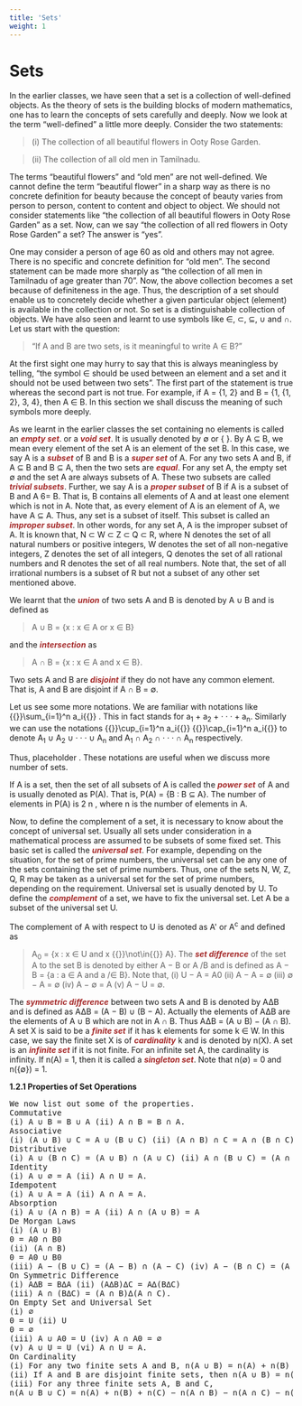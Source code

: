 ```yaml
---
title: 'Sets'
weight: 1
---
```

# Sets

In the earlier classes, we have seen that a set is a collection of well-defined objects. As the theory of
sets is the building blocks of modern mathematics, one has to learn the concepts of sets carefully and
deeply. Now we look at the term “well-defined” a little more deeply. Consider the two statements:
>(i) The collection of all beautiful flowers in Ooty Rose Garden.

>(ii) The collection of all old men in Tamilnadu.

The terms “beautiful flowers” and “old men” are not well-defined. We cannot define the term
“beautiful flower” in a sharp way as there is no concrete definition for beauty because the concept of
beauty varies from person to person, content to content and object to object. We should not consider
statements like “the collection of all beautiful flowers in Ooty Rose Garden” as a set. Now, can we
say “the collection of all red flowers in Ooty Rose Garden” a set? The answer is “yes”.

One may consider a person of age 60 as old and others may not agree. There is no specific and
concrete definition for “old men”. The second statement can be made more sharply as
“the collection of all men in Tamilnadu of age greater than 70”.
Now, the above collection becomes a set because of definiteness in the age. Thus, the description of
a set should enable us to concretely decide whether a given particular object (element) is available in
the collection or not. So set is a distinguishable collection of objects.
We have also seen and learnt to use symbols like ∈, ⊂, ⊆, ∪ and ∩. Let us start with the question:
>“If A and B are two sets, is it meaningful to write A ∈ B?”

At the first sight one may hurry to say that this is always meaningless by telling, “the symbol ∈
should be used between an element and a set and it should not be used between two sets”. The first
part of the statement is true whereas the second part is not true. For example, if A = {1, 2} and
B = {1, {1, 2}, 3, 4}, then A ∈ B. In this section we shall discuss the meaning of such symbols more
deeply.

As we learnt in the earlier classes the set containing no elements is called an <span style="color:brown">***empty set***</span>. or a  <span style="color:brown">***void set***</span>. It is usually denoted by ∅ or { }. By A ⊆ B, we mean every element of the set A is an element of
the set B. In this case, we say A is a  <span style="color:brown">***subset***</span> of B and B is a  <span style="color:brown">***super set***</span> of A. For any two sets A and
B, if A ⊆ B and B ⊆ A, then the two sets are  <span style="color:brown">***equal***</span>. For any set A, the empty set ∅ and the set A are
always subsets of A. These two subsets are called  <span style="color:brown">***trivial subsets***</span>. Further, we say A is a  <span style="color:brown">***proper subset***</span>
of B if A is a subset of B and A 6= B. That is, B contains all elements of A and at least one element
which is not in A. Note that, as every element of A is an element of A, we have A ⊆ A. Thus, any
set is a subset of itself. This subset is called an  <span style="color:brown">***improper subset***</span>. In other words, for any set A, A is
the improper subset of A. It is known that, N ⊂ W ⊂ Z ⊂ Q ⊂ R, where N denotes the set of all
natural numbers or positive integers, W denotes the set of all non-negative integers, Z denotes the set
of all integers, Q denotes the set of all rational numbers and R denotes the set of all real numbers.
Note that, the set of all irrational numbers is a subset of R but not a subset of any other set mentioned
above.

We learnt that the <span style="color:brown">***union***</span> of two sets A and B is denoted by A ∪ B and is defined as
>A ∪ B = {x : x ∈ A or x ∈ B}

and the <span style="color:brown">***intersection***</span> as
>A ∩ B = {x : x ∈ A and x ∈ B}.

Two sets A and B are <span style="color:brown">***disjoint***</span> if they do not have any common element. That is, A and B are
disjoint if A ∩ B = ∅.

Let us see some more notations. We are familiar with notations like {{<katex>}}\sum_{i=1}^n a_i{{</katex>}}
. This in fact stands for
a<sub>1</sub> + a<sub>2</sub> + · · · + a<sub>n</sub>. Similarly we can use the notations {{<katex>}}\cup_{i=1}^n a_i{{</katex>}} {{<katex>}}\cap_{i=1}^n a_i{{</katex>}} to denote A<sub>1</sub> ∪ A<sub>2</sub> ∪ · · · ∪ A<sub>n</sub>
and A<sub>1</sub> ∩ A<sub>2</sub> ∩ · · · ∩ A<sub>n</sub> respectively.

Thus, placeholder . These notations are 
useful when we discuss more number of sets.

If A is a set, then the set of all subsets of A is called the <span style="color:brown">***power set***</span> of A and is usually denoted
as P(A). That is, P(A) = {B : B ⊆ A}. The number of elements in P(A) is 2
n
, where n is the
number of elements in A.

Now, to define the complement of a set, it is necessary to know about the concept of universal
set. Usually all sets under consideration in a mathematical process are assumed to be subsets of some
fixed set. This basic set is called the <span style="color:brown">***universal set***</span>. For example, depending on the situation, for the set
of prime numbers, the universal set can be any one of the sets containing the set of prime numbers.
Thus, one of the sets N, W, Z, Q, R may be taken as a universal set for the set of prime numbers,
depending on the requirement. Universal set is usually denoted by U.
To define the <span style="color:brown">***complement***</span> of a set, we have to fix the universal set. Let A be a subset of the
universal set U.

 The complement of A with respect to U is denoted as A' or A<sup>c</sup>
and defined as
>A<sub>0</sub> = {x : x ∈ U and x  {{<katex>}}\not\in{{</katex>}} A}.
The <span style="color:brown">***set difference***</span> of the set A to the set B is denoted by either A − B or A /B and is defined as
>A − B = {a : a ∈ A and a /∈ B}.
Note that,
>(i) U − A = A0
>(ii) A − A = ∅ (iii) ∅ − A = ∅ (iv) A − ∅ = A (v) A − U = ∅.

The <span style="color:brown">***symmetric difference***</span> between two sets A and B is denoted by A∆B and is defined as
A∆B = (A − B) ∪ (B − A). Actually the elements of A∆B are the elements of A ∪ B which
are not in A ∩ B. Thus A∆B = (A ∪ B) − (A ∩ B).
A set X is said to be a <span style="color:brown">***finite set***</span> if it has k elements for some k ∈ W. In this case, we say the
finite set X is of <span style="color:brown">***cardinality***</span> k and is denoted by n(X). A set is an <span style="color:brown">***infinite set***</span> if it is not finite. For
an infinite set A, the cardinality is infinity. If n(A) = 1, then it is called a <span style="color:brown">***singleton set***</span>. Note that
n(∅) = 0 and n({∅}) = 1.

**1.2.1 Properties of Set Operations**
<pre>
We now list out some of the properties.
Commutative
(i) A ∪ B = B ∪ A (ii) A ∩ B = B ∩ A.
Associative
(i) (A ∪ B) ∪ C = A ∪ (B ∪ C) (ii) (A ∩ B) ∩ C = A ∩ (B ∩ C).
Distributive
(i) A ∪ (B ∩ C) = (A ∪ B) ∩ (A ∪ C) (ii) A ∩ (B ∪ C) = (A ∩ B) ∪ (A ∩ C).
Identity
(i) A ∪ ∅ = A (ii) A ∩ U = A.
Idempotent
(i) A ∪ A = A (ii) A ∩ A = A.
Absorption
(i) A ∪ (A ∩ B) = A (ii) A ∩ (A ∪ B) = A
De Morgan Laws
(i) (A ∪ B)
0 = A0 ∩ B0
(ii) (A ∩ B)
0 = A0 ∪ B0
(iii) A − (B ∪ C) = (A − B) ∩ (A − C) (iv) A − (B ∩ C) = (A − B) ∪ (A − C).
On Symmetric Difference
(i) A∆B = B∆A (ii) (A∆B)∆C = A∆(B∆C)
(iii) A ∩ (B∆C) = (A ∩ B)∆(A ∩ C).
On Empty Set and Universal Set
(i) ∅
0 = U (ii) U
0 = ∅
(iii) A ∪ A0 = U (iv) A ∩ A0 = ∅
(v) A ∪ U = U (vi) A ∩ U = A.
On Cardinality
(i) For any two finite sets A and B, n(A ∪ B) = n(A) + n(B) − n(A ∩ B).
(ii) If A and B are disjoint finite sets, then n(A ∪ B) = n(A) + n(B).
(iii) For any three finite sets A, B and C,
n(A ∪ B ∪ C) = n(A) + n(B) + n(C) − n(A ∩ B) − n(A ∩ C) − n(B ∩ C) + n(A ∩ B ∩ C).
</pre>

